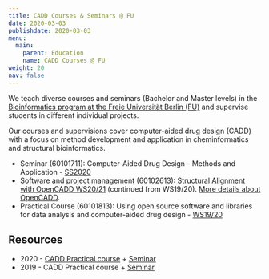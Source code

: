 ```yaml
---
title: CADD Courses & Seminars @ FU
date: 2020-03-03
publishdate: 2020-03-03
menu:
  main:
    parent: Education
    name: CADD Courses @ FU
weight: 20
nav: false
---
```


We teach diverse courses and seminars (Bachelor and Master levels) in the <a href="https://www.mi.fu-berlin.de/en/bioinf/index.html" target="_blank" class="external">Bioinformatics program at the Freie Universität Berlin (FU)</a> and supervise students in different individual projects.

<!--more-->

Our courses and supervisions cover computer-aided drug design (CADD) with a focus on method development and application in cheminformatics and structural bioinformatics.

- Seminar (60101711): Computer-Aided Drug Design - Methods and Application - <a href="https://mycampus.imp.fu-berlin.de/evento/vv/course/597249?locale=en" target="_blank" class="external">SS2020</a>
- Software and project management (60102613): <a href="https://www.mi.fu-berlin.de/bioinf/stud/bachelor/abv/projektmanagement/SWP_projekte/Structural_Alignment.html" target="_blank" class="external">Structural Alignment with OpenCADD WS20/21</a> (continued from WS19/20). [More details about OpenCADD](/projects/opencadd/).
- Practical Course (60101813): Using open source software and libraries for data analysis and computer-aided drug design - <a href="https://mycampus.imp.fu-berlin.de/evento/vv/course/546987" target="_blank" class="external">WS19/20</a>

## Resources

- 2020 - <a class="icon fa-lock" target="_blank" href="https://github.com/volkamerlab/CADDCourse2020" title="Access restricted to enroled students"> CADD Practical course</a> + <a class="icon fa-lock" target="_blank" href="https://github.com/volkamerlab/CADDSeminar_2020" title="Access restricted to enroled students"> Seminar</a>
- 2019 - CADD Practical course + <a class="icon fa-lock" target="_blank" href="https://github.com/volkamerlab/CADDSeminar_2019" title="Access restricted to enroled students"> Seminar</a>
